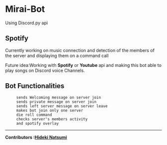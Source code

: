 # Mirai-Bot

Using Discord.py api

Spotify
-
Currently working on music connection and detection of the members of the server and displaying them on a command call

Future idea:Working with <strong>Spotify</strong> or <strong>Youtube</strong> api and making this bot able to play songs
on Discord voice Channels.

Bot Functionalities
-

         sends Welcoming message on server join 
         sends private message on server join 
         sends left server message on server leave
         makes bot join only one server
         die roll command
         checks server's members activity 
         and spotify overlay
         
 ---
<strong>Contributors :[Hideki Natsumi](https://github.com/HidekiNatsumi) 
